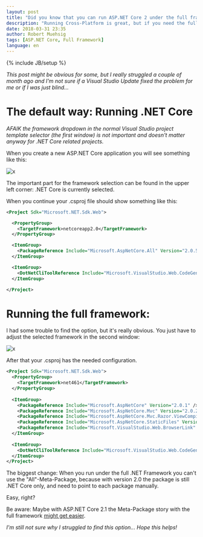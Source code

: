 ```yaml
---
layout: post
title: "Did you know that you can run ASP.NET Core 2 under the full framework?"
description: "Running Cross-Platform is great, but if you need the full framework its quite easy to run a ASP.NET Core 2 application under the full framework."
date: 2018-03-31 23:35
author: Robert Muehsig
tags: [ASP.NET Core, Full Framework]
language: en
---
```

{% include JB/setup %}

*This post might be obvious for some, but I really struggled a couple of month ago and I'm not sure if a Visual Studio Update fixed the problem for me or if I was just blind...*

# The default way: Running .NET Core

*AFAIK the framework dropdown in the normal Visual Studio project template selector (the first window) is not important  and doesn't matter anyway for .NET Core related projects.*

When you create a new ASP.NET Core application you will see something like this: 

![x]({{BASE_PATH}}/assets/md-images/2018-03-31/default.png "Default Framework selection")

The important part for the framework selection can be found in the upper left corner: .NET Core is currently selected.

When you continue your .csproj file should show something like this:

```xml
<Project Sdk="Microsoft.NET.Sdk.Web">

  <PropertyGroup>
    <TargetFramework>netcoreapp2.0</TargetFramework>
  </PropertyGroup>

  <ItemGroup>
    <PackageReference Include="Microsoft.AspNetCore.All" Version="2.0.5" />
  </ItemGroup>

  <ItemGroup>
    <DotNetCliToolReference Include="Microsoft.VisualStudio.Web.CodeGeneration.Tools" Version="2.0.2" />
  </ItemGroup>

</Project>
```

# Running the full framework:

I had some trouble to find the option, but it's really obvious. You just have to adjust the selected framework in the second window:

![x]({{BASE_PATH}}/assets/md-images/2018-03-31/full.png ".NET Framework selected")

After that your .csproj has the needed configuration.

```xml
<Project Sdk="Microsoft.NET.Sdk.Web">
  <PropertyGroup>
    <TargetFramework>net461</TargetFramework>
  </PropertyGroup>
  
  <ItemGroup>
    <PackageReference Include="Microsoft.AspNetCore" Version="2.0.1" />
    <PackageReference Include="Microsoft.AspNetCore.Mvc" Version="2.0.2" />
    <PackageReference Include="Microsoft.AspNetCore.Mvc.Razor.ViewCompilation" Version="2.0.2" PrivateAssets="All" />
    <PackageReference Include="Microsoft.AspNetCore.StaticFiles" Version="2.0.1" />
    <PackageReference Include="Microsoft.VisualStudio.Web.BrowserLink" Version="2.0.1" />
  </ItemGroup>
  
  <ItemGroup>
    <DotNetCliToolReference Include="Microsoft.VisualStudio.Web.CodeGeneration.Tools" Version="2.0.2" />
  </ItemGroup>
</Project>
```

The biggest change: When you run under the full .NET Framework you can't use the "All"-Meta-Package, because with version 2.0 the package is still .NET Core only, and need to point to each package manually. 

Easy, right?

Be aware: Maybe with ASP.NET Core 2.1 the Meta-Package story with the full framework [might get easier](https://github.com/aspnet/Announcements/issues/287).

*I'm still not sure why I struggled to find this option... Hope this helps!*





